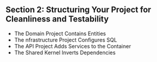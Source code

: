 ## Section 2: Structuring Your Project for Cleanliness and Testability
* The Domain Project Contains Entities
* The nfrastructure Project Configures SQL
* The API Project Adds Services to the Container
* The Shared Kernel Inverts Dependencies